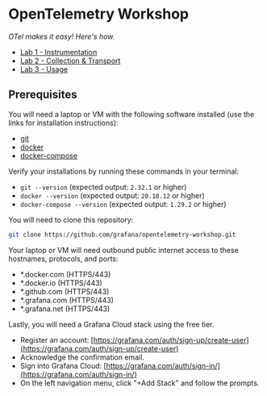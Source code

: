 # OpenTelemetry Workshop

*OTel makes it easy! Here's how.*

* [Lab 1 - Instrumentation](lab-1)
* [Lab 2 - Collection & Transport](lab-2)
* [Lab 3 - Usage](lab-3)

## Prerequisites

You will need a laptop or VM with the following software installed (use the links for installation instructions):

* [git](https://git-scm.com/book/en/v2/Getting-Started-Installing-Git)
* [docker](https://docs.docker.com/engine/install/)
* [docker-compose](https://docs.docker.com/compose/install/)

Verify your installations by running these commands in your terminal:

* `git --version` (expected output: `2.32.1` or higher)
* `docker --version` (expected output: `20.10.12` or higher)
* `docker-compose --version` (expected output: `1.29.2` or higher)

You will need to clone this repository:

```sh
git clone https://github.com/grafana/opentelemetry-workshop.git
```

Your laptop or VM will need outbound public internet access to these hostnames, protocols, and ports:

* *.docker.com (HTTPS/443)
* *.docker.io (HTTPS/443)
* *.github.com (HTTPS/443)
* *.grafana.com (HTTPS/443)
* *.grafana.net (HTTPS/443)

Lastly, you will need a Grafana Cloud stack using the free tier.

* Register an account: [https://grafana.com/auth/sign-up/create-user](https://grafana.com/auth/sign-up/create-user)
* Acknowledge the confirmation email.
* Sign into Grafana Cloud: [https://grafana.com/auth/sign-in/](https://grafana.com/auth/sign-in/)
* On the left navigation menu, click "+Add Stack" and follow the prompts.
